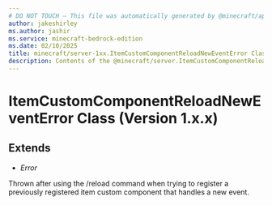 ```yaml
---
# DO NOT TOUCH — This file was automatically generated by @minecraft/api-docs-generator, to report problems file an issue at https://github.com/Mojang/minecraft-scripting-libraries
author: jakeshirley
ms.author: jashir
ms.service: minecraft-bedrock-edition
ms.date: 02/10/2025
title: minecraft/server-1xx.ItemCustomComponentReloadNewEventError Class
description: Contents of the @minecraft/server.ItemCustomComponentReloadNewEventError class (Version 1.x.x).
---
```

# ItemCustomComponentReloadNewEventError Class (Version 1.x.x)

## Extends
- *Error*

Thrown after using the /reload command when trying to register a previously registered item custom component that handles a new event.
